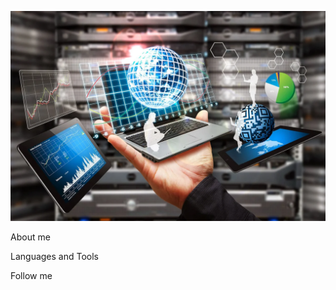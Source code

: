 ![Header](https://github.com/VasKaleev/VasKaleev/blob/main/assets/scale_1200.webp)

About me

Languages and Tools

Follow me

